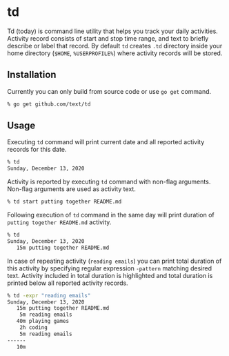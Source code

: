 # td 

Td (today) is command line utility that helps you track your daily activities. Activity record consists of start and stop time range, and text to briefly describe or label that record. By default `td` creates `.td` directory inside your home directory (`$HOME`, `%USERPROFILE%`) where activity records will be stored.

## Installation

Currently you can only build from source code or use `go get` command.

```zsh
% go get github.com/text/td
```

## Usage

Executing `td` command will print current date and all reported activity records for this date.

```zsh
% td
Sunday, December 13, 2020
```

Activity is reported by executing `td` command with non-flag arguments. Non-flag arguments are used as activity text.

```zsh
% td start putting together README.md
```

Following execution of `td` command in the same day will print duration of `putting together README.md` activity.

```zsh
% td
Sunday, December 13, 2020
   15m putting together README.md
```

In case of repeating activity (`reading emails`) you can print total duration of this activity by specifying regular expression `-pattern` matching desired text. Activity included in total duration is highlighted and total duration is printed below all reported activity records.

```zsh
% td -expr "reading emails"
Sunday, December 13, 2020
   15m putting together README.md
    5m reading emails
   40m playing games
    2h coding
    5m reading emails
------
   10m
```
